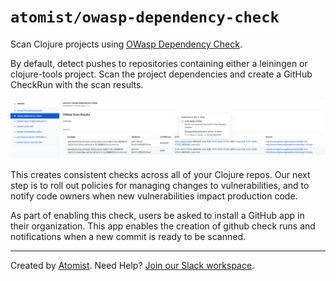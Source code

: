 # `atomist/owasp-dependency-check`

Scan Clojure projects using
[OWasp Dependency Check](https://owasp.org/www-project-dependency-check/).

By default, detect pushes to repositories containing either a leiningen or
clojure-tools project. Scan the project dependencies and create a GitHub
CheckRun with the scan results.

![image](docs/images/CheckRun.png)

This creates consistent checks across all of your Clojure repos. Our next step
is to roll out policies for managing changes to vulnerabilities, and to notify
code owners when new vulnerabilities impact production code.

As part of enabling this check, users be asked to install a GitHub app in their
organization. This app enables the creation of github check runs and
notifications when a new commit is ready to be scanned.

---

Created by [Atomist][atomist]. Need Help? [Join our Slack workspace][slack].

[atomist]: https://atomist.com/ "Atomist - How Teams Deliver Software"
[slack]: https://join.atomist.com/ "Atomist Community Slack"
